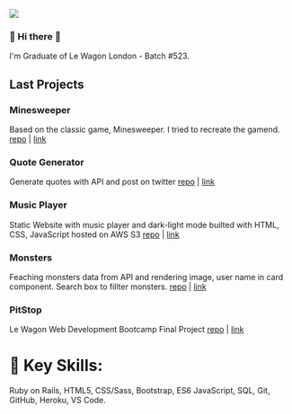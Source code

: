 ![](https://komarev.com/ghpvc/?username=GWiktorzak&color=blue&style=plastic&label=👁)
### 👋 Hi there 👋
I'm Graduate of Le Wagon London - Batch #523. 

## Last Projects

### Minesweeper
Based on the classic game, Minesweeper. I tried to recreate the gamend.
[repo](https://github.com/GWiktorzak/minesweeper) | [link](https://gwiktorzak.github.io/minesweeper/)

### Quote Generator
Generate quotes with API and post on twitter
[repo](https://github.com/GWiktorzak/quote-generator) | [link](https://gwiktorzak.github.io/quote-generator/)

### Music Player
Static Website with music player and dark-light mode builted with HTML, CSS, JavaScript hosted on AWS S3
[repo](https://github.com/GWiktorzak/music-player) | [link](http://gregdev-musicplayer.s3-website.eu-west-2.amazonaws.com/)

### Monsters
Feaching monsters data from API and rendering image, user name in card component. Search box to fillter monsters.
[repo](https://github.com/GWiktorzak/monsters) | [link](https://gwiktorzak.github.io/monsters/)

### PitStop
Le Wagon Web Development Bootcamp Final Project
[repo](https://github.com/cicada-1/pit-stop) | [link](https://www.pitstop.live/)

# 🕺 Key Skills:
Ruby on Rails, HTML5, CSS/Sass, Bootstrap, ES6 JavaScript, SQL, Git, GitHub, Heroku, VS Code.
